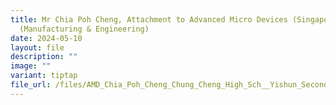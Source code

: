 ```yaml
---
title: Mr Chia Poh Cheng, Attachment to Advanced Micro Devices (Singapore)
  (Manufacturing & Engineering)
date: 2024-05-10
layout: file
description: ""
image: ""
variant: tiptap
file_url: /files/AMD_Chia_Poh_Cheng_Chung_Cheng_High_Sch__Yishun_Secondary_.pdf
---
```

